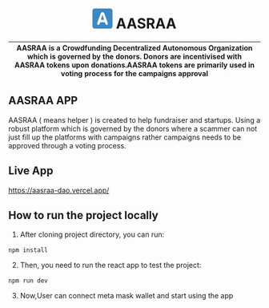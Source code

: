<p align="center">
    <h1 align="center">
      <picture>
        <img width="40" alt="Plurality icon." src="https://github.com/zain171m/AASRAA-DAO/blob/main/src/assets/aasraa.svg">
      </picture>
      AASRAA
    </h1>
</p>

| AASRAA is a Crowdfunding Decentralized Autonomous Organization which is governed by the donors. Donors are incentivised with AASRAA tokens upon donations.AASRAA tokens are primarily used in voting process for the campaigns approval |
| ------------------------------------------------------------------------------------------------------------------------------------------------------------------------------------------------------------------------------------------------------------------------------------------------------------------------------------------------------------ |

## AASRAA APP
AASRAA ( means helper ) is created to help fundraiser and startups. Using a robust platform which is governed by the donors where a scammer can not just fill up the platforms with campaigns rather campaigns needs to be approved through a voting process.

## Live App
https://aasraa-dao.vercel.app/

## How to run the project locally

1. After cloning project directory, you can run:

```
npm install
```

2. Then, you need to run the react app to test the project:

```
npm run dev
```

3. Now,User can connect meta mask wallet and start using the app

   
